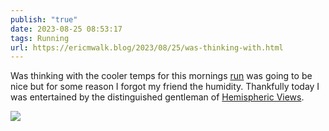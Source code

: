 ```yaml
---
publish: "true"
date: 2023-08-25 08:53:17
tags: Running
url: https://ericmwalk.blog/2023/08/25/was-thinking-with.html
---
```


Was thinking with the cooler temps for this mornings [run](https://strava.com/activities/9717919254) was going to be nice but for some reason I forgot my friend the humidity.  Thankfully today I was entertained by the distinguished gentleman of [Hemispheric Views](https://listen.hemisphericviews.com/092).

![](https://ericmwalk.blog/uploads/2023/7860545562.jpg)